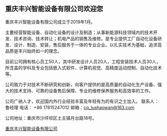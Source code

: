 ## 重庆丰兴智能设备有限公司欢迎您


重庆丰兴智能设备有限公司成立于2019年1月。

主要经营智能设备、自动化设备的设计及制造；从事新能源科技领域内的技术开发、技术咨询、技术转让；机电产品的销售及维修。是专业提供工厂自动化设备研发、设计、制造、安装，售后服务于一体的专业企业。以扎实技术为基础，追求高品质是丰兴始终如一的理念。

目前公司拥有核心员工50人，其中研发设计人员20人，工程安装技术人员30人，所含盖的学科及专业包括嵌入式软件、计算机视觉、高精度运动控制、自动化技术等。

公司致力于对技术不断研究和创新，向客户提供的是高质量的自动化生产设备、强大的技术支持、可靠的设备售后保障、专业的维修保养服务和高效率的工作。

公司广纳人才，欢迎国内外行业经验丰富及年轻有为的有识之士加入。
联系人：鲁经理
电话： +86 17815247012
邮箱：[cq_lushaowan@163.com](cq_lushaowan@163.com)



公司地址：重庆市沙坪坝区土主镇月台路18号。

[重庆丰兴智能设备有限公司](http://www.023001.com/qiye/9220963.html)


